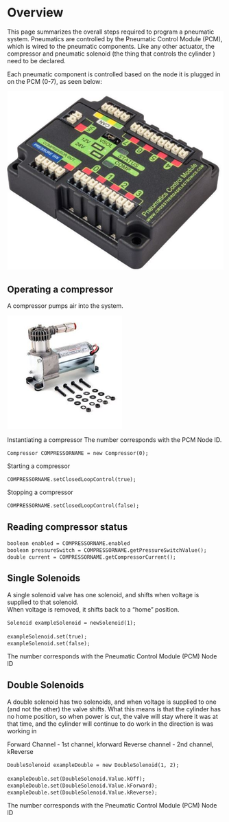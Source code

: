 ﻿# Overview
This page summarizes the overall steps required to program a pneumatic system.
Pneumatics are controlled by the Pneumatic Control Module (PCM), which is wired to the pneumatic components.
Like any other actuator, the compressor and pneumatic solenoid (the thing that controls the cylinder ) need to be declared.

Each pneumatic component is controlled based on the node it is plugged in on the PCM (0-7), as seen below:

![](img/PCM.JPG)

## Operating a compressor
A compressor pumps air into the system.

![](img/Compressor.JPG)

Instantiating a compressor
The number corresponds with the PCM Node ID.
```
Compressor COMPRESSORNAME = new Compressor(0);
```

Starting a compressor

```
COMPRESSORNAME.setClosedLoopControl(true);
```

Stopping a compressor

```
COMPRESSORNAME.setClosedLoopControl(false);
```

## Reading compressor status
```
boolean enabled = COMPRESSORNAME.enabled
boolean pressureSwitch = COMPRESSORNAME.getPressureSwitchValue();
double current = COMPRESSORNAME.getCompressorCurrent();
```

## Single Solenoids

A single solenoid valve has one solenoid, and shifts when voltage is supplied to that solenoid.    
When voltage is removed, it shifts back to a “home” position.
```
Solenoid exampleSolenoid = newSolenoid(1);

exampleSolenoid.set(true);
exampleSolenoid.set(false);
```
The number corresponds with the Pneumatic Control Module (PCM) Node ID

## Double Solenoids
A double solenoid has two solenoids, and when voltage is supplied to one (and not the other) the valve shifts. 
What this means is that the cylinder has no home position, so when power is cut, the valve will stay where it was at that time, and the cylinder will continue to do work in the direction is was working in

Forward Channel - 1st channel, kforward
Reverse channel - 2nd channel, kReverse
```
DoubleSolenoid exampleDouble = new DoubleSolenoid(1, 2);

exampleDouble.set(DoubleSolenoid.Value.kOff);
exampleDouble.set(DoubleSolenoid.Value.kForward);
exampleDouble.set(DoubleSolenoid.Value.kReverse);
```
The number corresponds with the Pneumatic Control Module (PCM) Node ID
